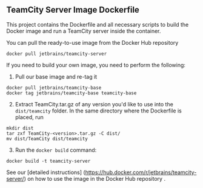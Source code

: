 ## TeamCity Server Image Dockerfile

This project contains the Dockerfile and all necessary scripts to build the Docker image and run a TeamCity server inside the container.

You can pull the ready-to-use image from the Docker Hub repository
                                     
`docker pull jetbrains/teamcity-server`

If you need to build your own image, you need to perform the following:

1) Pull our base image and re-tag it 
```
docker pull jetbrains/teamcity-base
docker tag jetbrains/teamcity-base teamcity-base
```
2) Extract TeamCity.tar.gz of any version you'd like to use into  the `dist/teamcity` folder. In the same directory where the Dockerfile is placed, run
```
mkdir dist
tar zxf TeamCity-<version>.tar.gz -C dist/
mv dist/TeamCity dist/teamcity
```
3) Run the `docker build` command:
```
docker build -t teamcity-server
```

See our [detailed instructions] (https://hub.docker.com/r/jetbrains/teamcity-server/) on how to use the image in the Docker Hub repository .

